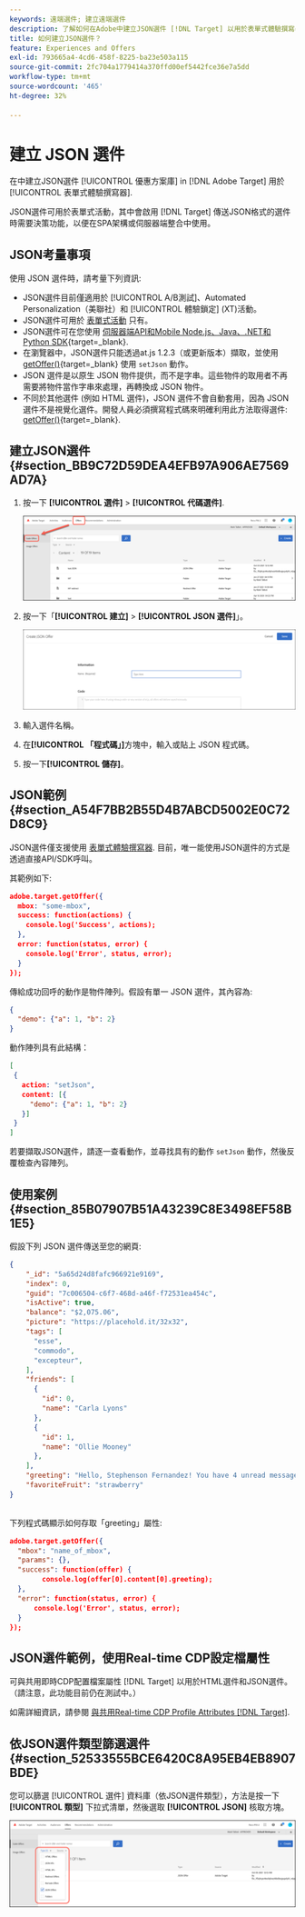 ```yaml
---
keywords: 遠端選件; 建立遠端選件
description: 了解如何在Adobe中建立JSON選件 [!DNL Target] 以用於表單式體驗撰寫器。
title: 如何建立JSON選件？
feature: Experiences and Offers
exl-id: 793665a4-4cd6-458f-8225-ba23e503a115
source-git-commit: 2fc704a1779414a370ffd00ef5442fce36e7a5dd
workflow-type: tm+mt
source-wordcount: '465'
ht-degree: 32%

---
```


# 建立 JSON 選件

在中建立JSON選件 [!UICONTROL 優惠方案庫] in [!DNL Adobe Target] 用於 [!UICONTROL 表單式體驗撰寫器].

JSON選件可用於表單式活動，其中會啟用 [!DNL Target] 傳送JSON格式的選件時需要決策功能，以便在SPA架構或伺服器端整合中使用。

## JSON考量事項

使用 JSON 選件時，請考量下列資訊:

* JSON選件目前僅適用於 [!UICONTROL A/B測試]、Automated Personalization（美聯社）和 [!UICONTROL 體驗鎖定] (XT)活動。
* JSON選件可用於 [表單式活動](/help/main/c-experiences/form-experience-composer.md) 只有。
* JSON選件可在您使用 [伺服器端API和Mobile Node.js、Java、.NET和Python SDK](https://experienceleague.adobe.com/docs/target-dev/developer/server-side/server-side-overview.html){target=_blank}.
* 在瀏覽器中，JSON選件只能透過at.js 1.2.3（或更新版本）擷取，並使用 [getOffer()](https://experienceleague.adobe.com/docs/target-dev/developer/client-side/at-js-implementation/functions-overview/adobe-target-getoffer.html){target=_blank} 使用 `setJson` 動作。
* JSON 選件是以原生 JSON 物件提供，而不是字串。這些物件的取用者不再需要將物件當作字串來處理，再轉換成 JSON 物件。
* 不同於其他選件 (例如 HTML 選件)，JSON 選件不會自動套用，因為 JSON 選件不是視覺化選件。開發人員必須撰寫程式碼來明確利用此方法取得選件: [getOffer()](https://experienceleague.adobe.com/docs/target-dev/developer/client-side/at-js-implementation/functions-overview/adobe-target-getoffer.html){target=_blank}.

## 建立JSON選件 {#section_BB9C72D59DEA4EFB97A906AE7569AD7A}

1. 按一下 **[!UICONTROL 選件]** > **[!UICONTROL 代碼選件]**.

   ![選件>代碼選件索引標籤](/help/main/c-experiences/c-manage-content/assets/code-offers-tab.png)

1. 按一下「**[!UICONTROL 建立]** > **[!UICONTROL JSON 選件]**」。

   ![offer-json影像](assets/offer-json.png)

1. 輸入選件名稱。
1. 在&#x200B;**[!UICONTROL 「程式碼」]**&#x200B;方塊中，輸入或貼上 JSON 程式碼。
1. 按一下&#x200B;**[!UICONTROL 儲存]**。

## JSON範例 {#section_A54F7BB2B55D4B7ABCD5002E0C72D8C9}

JSON選件僅支援使用 [表單式體驗撰寫器](/help/main/c-experiences/form-experience-composer.md). 目前，唯一能使用JSON選件的方式是透過直接API/SDK呼叫。

其範例如下:

```json
adobe.target.getOffer({ 
  mbox: "some-mbox", 
  success: function(actions) { 
    console.log('Success', actions); 
  }, 
  error: function(status, error) { 
    console.log('Error', status, error); 
  } 
});
```

傳給成功回呼的動作是物件陣列。假設有單一 JSON 選件，其內容為:

```json
{ 
  "demo": {"a": 1, "b": 2} 
}
```

動作陣列具有此結構：

```json
[ 
 { 
   action: "setJson", 
   content: [{ 
     "demo": {"a": 1, "b": 2} 
   }] 
 }  
]
```

若要擷取JSON選件，請逐一查看動作，並尋找具有的動作 `setJson` 動作，然後反覆檢查內容陣列。

## 使用案例 {#section_85B07907B51A43239C8E3498EF58B1E5}

假設下列 JSON 選件傳送至您的網頁:

```json
{ 
    "_id": "5a65d24d8fafc966921e9169", 
    "index": 0, 
    "guid": "7c006504-c6f7-468d-a46f-f72531ea454c", 
    "isActive": true, 
    "balance": "$2,075.06", 
    "picture": "https://placehold.it/32x32", 
    "tags": [ 
      "esse", 
      "commodo", 
      "excepteur", 
    ], 
    "friends": [ 
      { 
        "id": 0, 
        "name": "Carla Lyons" 
      }, 
      { 
        "id": 1, 
        "name": "Ollie Mooney" 
      }, 
    ], 
    "greeting": "Hello, Stephenson Fernandez! You have 4 unread messages.", 
    "favoriteFruit": "strawberry" 
} 
  
```

下列程式碼顯示如何存取「greeting」屬性:

```json
adobe.target.getOffer({   
  "mbox": "name_of_mbox", 
  "params": {}, 
  "success": function(offer) {           
        console.log(offer[0].content[0].greeting); 
  },   
  "error": function(status, error) {           
      console.log('Error', status, error); 
  } 
});
```

## JSON選件範例，使用Real-time CDP設定檔屬性

可與共用即時CDP配置檔案屬性 [!DNL Target] 以用於HTML選件和JSON選件。 （請注意，此功能目前仍在測試中。）

如需詳細資訊，請參閱 [與共用Real-time CDP Profile Attributes [!DNL Target]](/help/main/c-integrating-target-with-mac/integrating-with-rtcdp.md#rtcdp-profile-attributes).

## 依JSON選件類型篩選選件 {#section_52533555BCE6420C8A95EB4EB8907BDE}

您可以篩選 [!UICONTROL 選件] 資料庫（依JSON選件類型），方法是按一下 **[!UICONTROL 類型]** 下拉式清單，然後選取 **[!UICONTROL JSON]** 核取方塊。

![offer-json-filter影像](assets/offer-json-filter.png)
